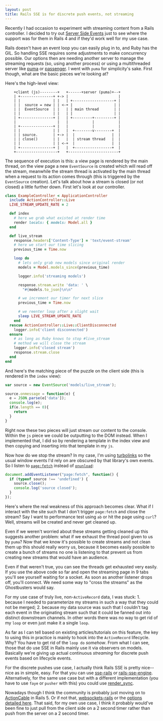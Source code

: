 ```yaml
---
layout: post
title: Rails SSE is for discrete push events, not streaming
---
```


Recently I had occasion to experiment with streaming content from a Rails
controller. I decided to try out [Server Side
Events](https://developer.mozilla.org/en-US/docs/Web/API/Server-sent_events/Using_server-sent_events)
just to see where the support was for them in Rails 4 and if they'd work
well for my use case.

Rails doesn't have an event loop you can easily plug in to, and Ruby has
the GIL. So handling SSE requires some adjustments to make concurrency
possible. Our options then are needing another server to manage the
streaming requests (so, using another process) or using a multithreaded
server like [puma](https://github.com/puma/puma) or
[passenger](https://github.com/phusion/passenger). I went with `puma` for
simplicity's sake. First though, what are the basic pieces we're looking
at?

Here's the high-level view:

```
	+client (js)--------+   +------+server (puma)+--+
	| +---------------+ +-> |                       |
	| |               | |   | +-------------------+ |
	| |  source = new | | <-+ |                   | |
	| |  EventSource  | |   | | main thread       | |
	| |               | |   | |                   | |
	| +---------------+ |   | +---------+---------+ |
	|                   |   |           |           |
	| +---------------+ |   |           |           |
	| |               | |   |  +--------v--------+  |
	| | source.       | +-> |  |                 |  |
	| | close()       | |   |  | stream thread   |  |
	| |               | | <-+  |                 |  |
	| +---------------+ |   |  +-----------------+  |
	+-------------------+   +-----------------------+
```

The sequence of execution is this: a view page is rendered by the main
thread, on the view page a new `EventSource` is created which will read
off the stream, meanwhile the stream thread is activated by the main
thread when a request to its action comes through (this is triggered by
the `EventSource` creation). Let's talk about how a stream is closed (or
not closed) a little further down. First let's look at our controller.

```ruby
class ExampleController < ApplicationController
  include ActionController::Live
  LIVE_STREAM_UPDATE_RATE = 2

  def index
    # here we grab what existed at render time
    render locals: { models: Model.all }
  end

  def live_stream
    response.headers['Content-Type'] = 'text/event-stream'
    # here we start our time slicing
    previous_time = Time.now

    loop do
      # lets only grab new models since original render
      models = Model.models_since(previous_time)

      logger.info('streaming models')

      response.stream.write 'data: ' \
        "#{models.to_json}\n\n"

      # we increment our timer for next slice
      previous_time = Time.now

      # we reenter loop after a slight wait
      sleep LIVE_STREAM_UPDATE_RATE
    end
  rescue ActionController::Live::ClientDisconnected
    logger.info('client disconnected')
  ensure
    # as long as Ruby knows to stop #live_stream
    # method we will close the stream
    logger.info('closed stream')
    response.stream.close
  end
end
```

And here's the matching piece of the puzzle on the client side (this is
rendered in the `index` view):

```js
var source = new EventSource('models/live_stream');

source.onmessage = function(e) {
  e = JSON.parse(e['data']);
  console.log(e);
  if(e.length == 0){
    return
  }
}
```

Right now these two pieces will just stream our content to the console.
Within the `js` piece we could be outputting to the DOM instead. When
I implemented that, I did so by rendering a template in the index view and
then copying and inserting into that template in my `js`.

Now how do we stop the stream? In my case, I'm using
[turbolinks](https://github.com/turbolinks/turbolinks-classic) so the
usual window events I'd rely on are obscured by that library's own events.
So I listen to
[`page:fetch`](https://github.com/turbolinks/turbolinks-classic#events)
instead of
[`onunload`](https://developer.mozilla.org/en-US/docs/Web/API/WindowEventHandlers/onunload):

```js
document.addEventListener("page:fetch", function() {
  if (typeof source !== 'undefined') {
    source.close();
    console.log('source closed');
  }
});
```

Here's where the real weakness of this approach becomes clear. What if
I interact with the site such that I don't trigger `page:fetch` and close
the stream? Say I want to performance test using `ab` or hit the page
using `curl`? Well, streams will be created and never get cleaned up.

Even if we weren't worried about these streams getting cleaned up this
suggests another problem: what if we exhaust the thread pool given to us
by `puma`? Now that we know it's possible to create streams and not clean
them up this should really worry us, because it becomes easily possible to
create a bunch of streams no one is listening to that prevent us from
creating new streams that would have an audience.

Even if that weren't true, you can see the threads get exhausted very
easily. If you use the above code so far and open the streaming page in
9 tabs you'll see yourself waiting for a socket. As soon as another
listener drops off, you'll connect. We need some way to "cross the
streams" as the Ghostbusters would say.

For my use case of truly live, non-`ActiveRecord` data, I was stuck: 1.
because I needed to parameterize my streams in such a way that they could
not be merged; 2. because my data source was such that I couldn't tag each
event in the originating stream such that it could be fanned out into
distinct downstream channels. In other words there was no way to get rid
of my `loop` or even just make it a single `loop`.

As far as I can tell based on existing articles/tutorials on this feature,
the key to using this in practice is mainly to hook into the
`ActiveRecord` lifecycle. Why? You have to get rid of the `loop do`
_somehow_. From what I can see, those that do use SSE in Rails mainly use
it via observers on models. Basically we're giving up actual continuous
_streaming_ for discrete push events based on lifecycle events.

For the discrete pushes use case, I actually think Rails SSE is pretty
nice--nice as in simple, easy. For that you can use
[sse-rails](https://github.com/as-cii/sse-rails) or
[rails-sse-engine](https://github.com/henders/sse-rails-engine).
Alternatively, for the same use case but with a different implementation
(you have to use `faye` or `pusher` with this) you could use
[render_sync](https://github.com/chrismccord/render_sync).

Nowadays though I think the community is probably just moving on to
[ActionCable](http://edgeguides.rubyonrails.org/action_cable_overview.html)
in Rails 5. Or if not that,
[websockets-rails](https://github.com/websocket-rails/websocket-rails) or
the [options detailed
here](https://www.reddit.com/r/ruby/comments/2uwnia/anyone_using_ruby_websockets_in_production/).
That said, for my own use case, I think it probably would've been fine to
just pull from the client side on a 2 second timer rather than push from
the server on a 2 second timer.
